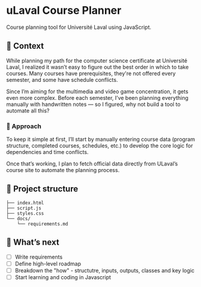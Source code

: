 # uLaval Course Planner

Course planning tool for Université Laval using JavaScript.

## 📖 Context

While planning my path for the computer science certificate at Université Laval, I realized it wasn’t easy to figure out the best order in which to take courses. Many courses have prerequisites, they're not offered every semester, and some have schedule conflicts.

Since I’m aiming for the multimedia and video game concentration, it gets even more complex. Before each semester, I’ve been planning everything manually with handwritten notes — so I figured, why not build a tool to automate all this?

### 🧪 Approach

To keep it simple at first, I’ll start by manually entering course data (program structure, completed courses, schedules, etc.) to develop the core logic for dependencies and time conflicts.

Once that’s working, I plan to fetch official data directly from ULaval’s course site to automate the planning process.

## 📁 Project structure

```
├── index.html
├── script.js
├── styles.css
└── docs/
    └── requirements.md
```

## 🚀 What’s next

- [ ] Write requirements
- [ ] Define high-level roadmap
- [ ] Breakdown the "how" - structutre, inputs, outputs, classes and key logic
- [ ] Start learning and coding in Javascript
